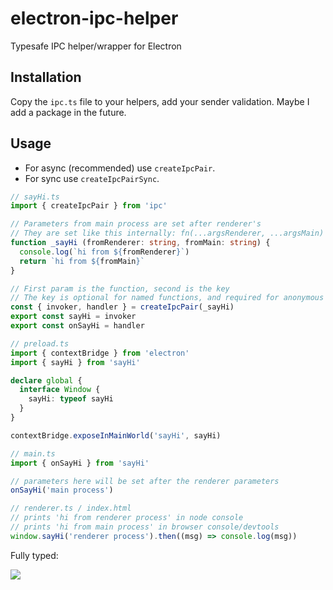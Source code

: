 # electron-ipc-helper

Typesafe IPC helper/wrapper for Electron

## Installation

Copy the ``ipc.ts`` file to your helpers, add your sender validation.
Maybe I add a package in the future.

## Usage

* For async (recommended) use ``createIpcPair``.
* For sync use ``createIpcPairSync``.

```ts
// sayHi.ts
import { createIpcPair } from 'ipc'

// Parameters from main process are set after renderer's
// They are set like this internally: fn(...argsRenderer, ...argsMain)
function _sayHi (fromRenderer: string, fromMain: string) {
  console.log(`hi from ${fromRenderer}`)
  return `hi from ${fromMain}`
}

// First param is the function, second is the key
// The key is optional for named functions, and required for anonymous
const { invoker, handler } = createIpcPair(_sayHi)
export const sayHi = invoker
export const onSayHi = handler
```

```ts
// preload.ts
import { contextBridge } from 'electron'
import { sayHi } from 'sayHi'

declare global {
  interface Window {
    sayHi: typeof sayHi
  }
}

contextBridge.exposeInMainWorld('sayHi', sayHi)
```

```ts
// main.ts
import { onSayHi } from 'sayHi'

// parameters here will be set after the renderer parameters
onSayHi('main process')
```

```ts
// renderer.ts / index.html
// prints 'hi from renderer process' in node console
// prints 'hi from main process' in browser console/devtools
window.sayHi('renderer process').then((msg) => console.log(msg))
```

Fully typed:

![](https://user-images.githubusercontent.com/18370605/182873012-0a13b94c-d260-47bf-a5b3-f0e63592e17d.png)
